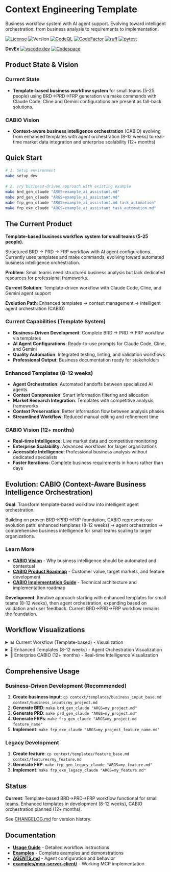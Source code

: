 # Context Engineering Template

Business workflow system with AI agent support. Evolving toward intelligent orchestration: from business analysis to requirements to implementation.

[![License](https://img.shields.io/badge/license-GNUGPLv3-green.svg)](LICENSE)
![Version](https://img.shields.io/badge/version-0.0.1-58f4c2)
[![CodeQL](https://github.com/qte77/context-engineering-template/actions/workflows/codeql.yaml/badge.svg)](https://github.com/qte77/context-engineering-template/actions/workflows/codeql.yaml)
[![CodeFactor](https://www.codefactor.io/repository/github/qte77/context-engineering-template/badge)](https://www.codefactor.io/repository/github/qte77/context-engineering-template)
[![ruff](https://github.com/qte77/context-engineering-template/actions/workflows/ruff.yaml/badge.svg)](https://github.com/qte77/context-engineering-template/actions/workflows/ruff.yaml)
[![pytest](https://github.com/qte77/context-engineering-template/actions/workflows/pytest.yaml/badge.svg)](https://github.com/qte77/context-engineering-template/actions/workflows/pytest.yaml)

**DevEx**  [![vscode.dev](https://img.shields.io/static/v1?logo=visualstudiocode&label=&message=vscode.dev&labelColor=2c2c32&color=007acc&logoColor=007acc)](https://vscode.dev/github/qte77/context-engineering-template)
[![Codespace](https://img.shields.io/static/v1?logo=visualstudiocode&label=&message=Codespace%20Dev&labelColor=2c2c32&color=007acc&logoColor=007acc)](https://github.com/codespaces/new?repo=qte77/context-engineering-template&devcontainer_path=.devcontainer/devcontainer.json)

## Product State & Vision

### Current State

- **Template-based business workflow system** for small teams (5-25 people) using BRD→PRD→FRP generation via make commands with Claude Code. Cline and Gemini configurations are present as fall-back solutions.

### CABIO Vision

- **Context-aware business intelligence orchestration** (CABIO) evolving from enhanced templates with agent orchestration (8-12 weeks) to real-time market data integration and enterprise scalability (12+ months)

## Quick Start

```bash
# 1. Setup environment
make setup_dev

# 2. Try business-driven approach with existing example
make brd_gen_claude "ARGS=example_ai_assistant.md"
make prd_gen_claude "ARGS=example_ai_assistant.md"  
make frp_gen_claude "ARGS=example_ai_assistant.md task_automation"
make frp_exe_claude "ARGS=example_ai_assistant_task_automation.md"
```

## The Current Product

**Template-based business workflow system for small teams (5-25 people).**

Structured BRD → PRD → FRP workflow with AI agent configurations. Currently uses templates and make commands, evolving toward automated business intelligence orchestration.

**Problem**: Small teams need structured business analysis but lack dedicated resources for professional frameworks.

**Current Solution**: Template-driven workflow with Claude Code, Cline, and Gemini agent support

**Evolution Path**: Enhanced templates → context management → intelligent agent orchestration (CABIO)

### Current Capabilities (Template System)

- **Business-Driven Development**: Complete BRD → PRD → FRP workflow via templates
- **AI Agent Configurations**: Ready-to-use prompts for Claude Code, Cline, and Gemini
- **Quality Automation**: Integrated testing, linting, and validation workflows
- **Professional Output**: Business documentation ready for stakeholders

### Enhanced Templates (8-12 weeks)

- **Agent Orchestration**: Automated handoffs between specialized AI agents
- **Context Compression**: Smart information filtering and allocation
- **Market Research Integration**: Templates with competitive analysis frameworks
- **Context Preservation**: Better information flow between analysis phases
- **Streamlined Workflow**: Reduced manual editing and refinement time

### CABIO Vision (12+ months)

- **Real-time Intelligence**: Live market data and competitive monitoring
- **Enterprise Scalability**: Advanced workflows for larger organizations
- **Accessible Intelligence**: Professional business analysis without dedicated specialists
- **Faster Iterations**: Complete business requirements in hours rather than days

## Evolution: CABIO (Context-Aware Business Intelligence Orchestration)

**Goal**: Transform template-based workflow into intelligent agent orchestration.

Building on proven BRD→PRD→FRP foundation, CABIO represents our evolution path: enhanced templates (8-12 weeks) → agent orchestration → comprehensive business intelligence for small teams scaling to larger organizations.

### Learn More

- **[CABIO Vision](docs/CABIO-vision.md)** - Why business intelligence should be automated and contextual
- **[CABIO Product Roadmap](docs/CABIO-product-roadmap.md)** - Customer value, target markets, and feature development  
- **[CABIO Implementation Guide](docs/CABIO-implementation-guide.md)** - Technical architecture and implementation roadmap

**Development**: Iterative approach starting with enhanced templates for small teams (8-12 weeks), then agent orchestration, expanding based on validation and user feedback. Current BRD→PRD→FRP workflow remains the foundation.

## Workflow Visualizations

<details>
    <summary>📊 Current Workflow (Template-based) - Visualization</summary>
    <img src="assets/images/Business-Driven-Development-Current-Concise-light.png#gh-light-mode-only" alt="Current Business-Driven Development Workflow Diagram" title="Visualization: Current template-based BRD→PRD→FRP workflow with AI agent support" width="80%" />
    <img src="assets/images/Business-Driven-Development-Current-Concise-dark.png#gh-dark-mode-only" alt="Current Business-Driven Development Workflow Diagram" title="Visualization: Current template-based BRD→PRD→FRP workflow with AI agent support" width="80%" />
</details>
    <details>
    <summary>🔄 Enhanced Templates (8-12 weeks) - Agent Orchestration Visualization</summary>
    <img src="assets/images/Business-Driven-Development-CABIO-SMB-Concise-light.png#gh-light-mode-only" alt="Enhanced Templates Agent Orchestration Diagram" title="Visualization: Agent orchestration with context compression and 50% less manual editing" width="80%" />
    <img src="assets/images/Business-Driven-Development-CABIO-SMB-Concise-dark.png#gh-dark-mode-only" alt="Enhanced Templates Agent Orchestration Diagram" title="Visualization: Agent orchestration with context compression and 50% less manual editing" width="80%" />
</details>
<details>
    <summary>🚀 Enterprise CABIO (12+ months) - Real-time Intelligence Visualization</summary>
    <img src="assets/images/Business-Driven-Development-CABIO-Enterprise-Concise-light.png#gh-light-mode-only" alt="Enterprise CABIO Business Intelligence Diagram" title="Visualization: Real-time market data with enterprise scalability and multi-model optimization" width="80%" />
    <img src="assets/images/Business-Driven-Development-CABIO-Enterprise-Concise-dark.png#gh-dark-mode-only" alt="Enterprise CABIO Business Intelligence Diagram" title="Visualization: Real-time market data with enterprise scalability and multi-model optimization" width="80%" />
</details>

## Comprehensive Usage

### Business-Driven Development (Recommended)

1. **Create business input**: `cp context/templates/business_input_base.md context/business_inputs/my_project.md`
2. **Generate BRD**: `make brd_gen_claude "ARGS=my_project.md"`
3. **Generate PRD**: `make prd_gen_claude "ARGS=my_project.md"`
4. **Generate FRPs**: `make frp_gen_claude "ARGS=my_project.md feature_name"`
5. **Implement**: `make frp_exe_claude "ARGS=my_project_feature_name.md"`

### Legacy Development

1. **Create feature**: `cp context/templates/feature_base.md context/features/my_feature.md`
2. **Generate FRP**: `make frp_gen_legacy_claude "ARGS=my_feature.md"`
3. **Implement**: `make frp_exe_legacy_claude "ARGS=my_feature.md"`

## Status

**Current**: Template-based BRD→PRD→FRP workflow functional for small teams. Enhanced templates in development (8-12 weeks), CABIO orchestration planned (12+ months).

See [CHANGELOG.md](CHANGELOG.md) for version history.

## Documentation

- **[Usage Guide](docs/usage-guide.md)** - Detailed workflow instructions
- **[Examples](docs/examples.md)** - Complete examples and demonstrations
- **[AGENTS.md](AGENTS.md)** - Agent configuration and behavior
- **[examples/mcp-server-client/](examples/mcp-server-client/)** - Working MCP implementation
